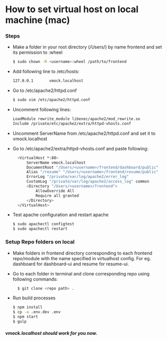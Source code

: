 # How to set virtual host on local machine (mac)

### Steps
- Make a folder in your root directory (/Users/<username>) by name frontend and set its permission to <username>:wheel
  ```sh
  $ sudo chown -R <username>:wheel /path/to/frontend
  ```
- Add following line to /etc/hosts: 
    ```sh
    127.0.0.1		vmock.localhost
    ```
- Go to /etc/apache2/httpd.conf
  ```sh
  $ sudo vim /etc/apache2/httpd.conf
  ```
- Uncomment following lines:
  ```sh
  LoadModule rewrite_module libexec/apache2/mod_rewrite.so
  Include /private/etc/apache2/extra/httpd-vhosts.conf
  ```
- Uncomment ServerName from /etc/apache2/httpd.conf and set it to vmock.localhost

- Go to /etc/apache2/extra/httpd-vhosts.conf and paste following:
  ```sh
    <VirtualHost *:80>
        ServerName vmock.localhost
        DocumentRoot "/Users/<username>/frontend/dashboard/public"
        Alias "/resume" "/Users/<username>/frontend/resume/public"
        ErrorLog "/private/var/log/apache2/error_log"
        CustomLog "/private/var/log/apache2/access_log" common
        <Directory "/Users/<username>/frontend">
            AllowOverride All
            Require all granted
        </Directory>
    </VirtualHost>
  ```
- Test apache configuration and restart apache
  ```sh
  $ sudo apachectl configtest
  $ sudo apachectl restart
  ```
### Setup Repo folders on local
- Make folders in frontend directory corresponding to each frontend repo/module with the name specified in virtualhost config. For eg. dashboard for dashboard-ui and resume for resume-ui.
    

- Go to each folder in terminal and clone corresponding repo using following commands:
  ```sh
    $ git clone <repo path> .
  ```
- Run build processes
  ```sh
  $ npm install
  $ cp -a .env.dev .env
  $ npm start
  $ gulp
  ```
##### vmock.localhost should work for you now.
